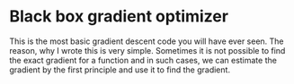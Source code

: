 # Black box gradient optimizer

This is the most basic gradient descent code you will have ever seen. The reason, why I wrote this is very simple. Sometimes it is not possible to find the exact gradient for a function and in such cases, we can estimate the gradient by the first principle and use it to find the gradient.

